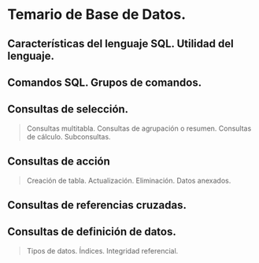 
# Temario de Base de Datos.

##	Características del lenguaje SQL. Utilidad del lenguaje.
##	Comandos SQL. Grupos de comandos.
##	Consultas de selección.
> Consultas multitabla.
> Consultas de agrupación o resumen.
> Consultas de cálculo.
> Subconsultas.
##	Consultas de acción 
> Creación de tabla.
> Actualización.
> Eliminación.
> Datos anexados.
## Consultas de referencias cruzadas.
## Consultas de definición de datos.
> Tipos de datos.
> Índices.
> Integridad referencial.


